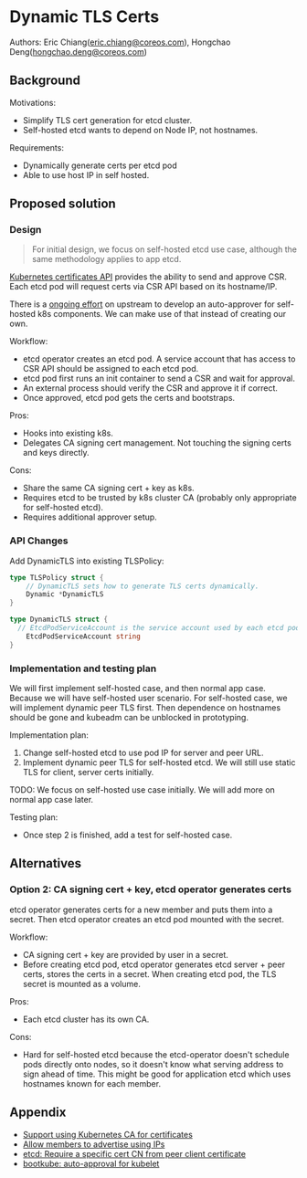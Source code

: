 # Dynamic TLS Certs

Authors: Eric Chiang(eric.chiang@coreos.com), Hongchao Deng(hongchao.deng@coreos.com)

## Background

Motivations:
- Simplify TLS cert generation for etcd cluster.
- Self-hosted etcd wants to depend on Node IP, not hostnames.

Requirements:
- Dynamically generate certs per etcd pod
- Able to use host IP in self hosted.


## Proposed solution

### Design

> For initial design, we focus on self-hosted etcd use case, although the same methodology applies to app etcd.

[Kubernetes certificates API][k8s_csr] provides the ability to send and approve CSR.
Each etcd pod will request certs via CSR API based on its hostname/IP.

There is a [ongoing effort][auto_tls] on upstream to develop an auto-approver for self-hosted k8s components.
We can make use of that instead of creating our own.

Workflow:
- etcd operator creates an etcd pod.
  A service account that has access to CSR API should be assigned to each etcd pod.
- etcd pod first runs an init container to send a CSR and wait for approval.
- An external process should verify the CSR and approve it if correct.
- Once approved, etcd pod gets the certs and bootstraps.

Pros:
- Hooks into existing k8s.
- Delegates CA signing cert management. Not touching the signing certs and keys directly.

Cons:
- Share the same CA signing cert + key as k8s.
- Requires etcd to be trusted by k8s cluster CA (probably only appropriate for self-hosted etcd).
- Requires additional approver setup.



### API Changes

Add DynamicTLS into existing TLSPolicy:

```Go
type TLSPolicy struct {
	// DynamicTLS sets how to generate TLS certs dynamically.
	Dynamic *DynamicTLS
}

type DynamicTLS struct {
  // EtcdPodServiceAccount is the service account used by each etcd pod to send CSR to APIServer.
	EtcdPodServiceAccount string
}
```

### Implementation and testing plan

We will first implement self-hosted case, and then normal app case.
Because we will have self-hosted user scenario.
For self-hosted case, we will implement dynamic peer TLS first.
Then dependence on hostnames should be gone and kubeadm can be unblocked in prototyping.

Implementation plan:

1. Change self-hosted etcd to use pod IP for server and peer URL.
2. Implement dynamic peer TLS for self-hosted etcd.
   We will still use static TLS for client, server certs initially.

TODO: We focus on self-hosted use case initially. We will add more on normal app case later.

Testing plan:

- Once step 2 is finished, add a test for self-hosted case.


## Alternatives

### Option 2: CA signing cert + key, etcd operator generates certs

etcd operator generates certs for a new member and puts them into a secret.
Then etcd operator creates an etcd pod mounted with the secret.

Workflow:
- CA signing cert + key are provided by user in a secret.
- Before creating etcd pod, etcd operator generates etcd server + peer certs, stores the certs in a secret.
  When creating etcd pod, the TLS secret is mounted as a volume.

Pros:
- Each etcd cluster has its own CA.

Cons:
- Hard for self-hosted etcd because the etcd-operator doesn't schedule pods directly onto nodes,
  so it doesn't know what serving address to sign ahead of time.
  This might be good for application etcd which uses hostnames known for each member.


## Appendix

- [Support using Kubernetes CA for certificates](https://github.com/alex-laptiev-sp/etcd-operator/issues/1465)
- [Allow members to advertise using IPs ](https://github.com/alex-laptiev-sp/etcd-operator/issues/1617)
- [etcd: Require a specific cert CN from peer client certificate](https://github.com/alex-laptiev-sp/etcd/issues/8262)
- [bootkube: auto-approval for kubelet](https://github.com/kubernetes-incubator/bootkube/pull/663)



[k8s_csr]:https://kubernetes.io/docs/tasks/tls/managing-tls-in-a-cluster/#requesting-a-certificate
[auto_tls]:https://docs.google.com/document/d/1POXVGyEoySvSnx_OftQ2CIWM0HCk27j2VZSOR4XVCDg/edit#heading=h.e742mn9kyevr
